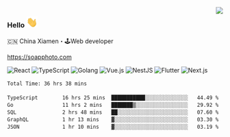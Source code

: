 <img align="right" src="https://github-readme-stats.vercel.app/api?username=yiiu&show_icons=false&bg_color=30,e96443,904e95&title_color=fff&text_color=fff" />

### Hello <img src="https://raw.githubusercontent.com/ABSphreak/ABSphreak/master/gifs/Hi.gif" width="26px" />
 
🇨🇳 China Xiamen・🕹Web developer

https://soapphoto.com

<p align="left"><img src="https://cdn.svgporn.com/logos/react.svg" alt="React" width="32" height="32"/> <img src="https://cdn.svgporn.com/logos/typescript-icon.svg" alt="TypeScript" width="32" height="32"/> <img src="https://cdn.svgporn.com/logos/gopher.svg" alt="Golang" width="32" height="32"/> <img src="https://cdn.svgporn.com/logos/vue.svg" alt="Vue.js" width="32" height="32"/> <img src="https://cdn.svgporn.com/logos/nestjs.svg" alt="NestJS" width="32" height="32"/> <img src="https://cdn.svgporn.com/logos/flutter.svg" alt="Flutter" width="32" height="32"/> <img src="https://cdn.svgporn.com/logos/nextjs-icon.svg" alt="Next.js" width="32" height="32"/></p>


<!--START_SECTION:waka-->

```txt
Total Time: 36 hrs 38 mins

TypeScript        16 hrs 25 mins  ███████████░░░░░░░░░░░░░░   44.49 %
Go                11 hrs 2 mins   ███████▒░░░░░░░░░░░░░░░░░   29.92 %
SQL               2 hrs 48 mins   ██░░░░░░░░░░░░░░░░░░░░░░░   07.60 %
GraphQL           1 hr 13 mins    ▓░░░░░░░░░░░░░░░░░░░░░░░░   03.30 %
JSON              1 hr 10 mins    ▓░░░░░░░░░░░░░░░░░░░░░░░░   03.19 %
```

<!--END_SECTION:waka-->
